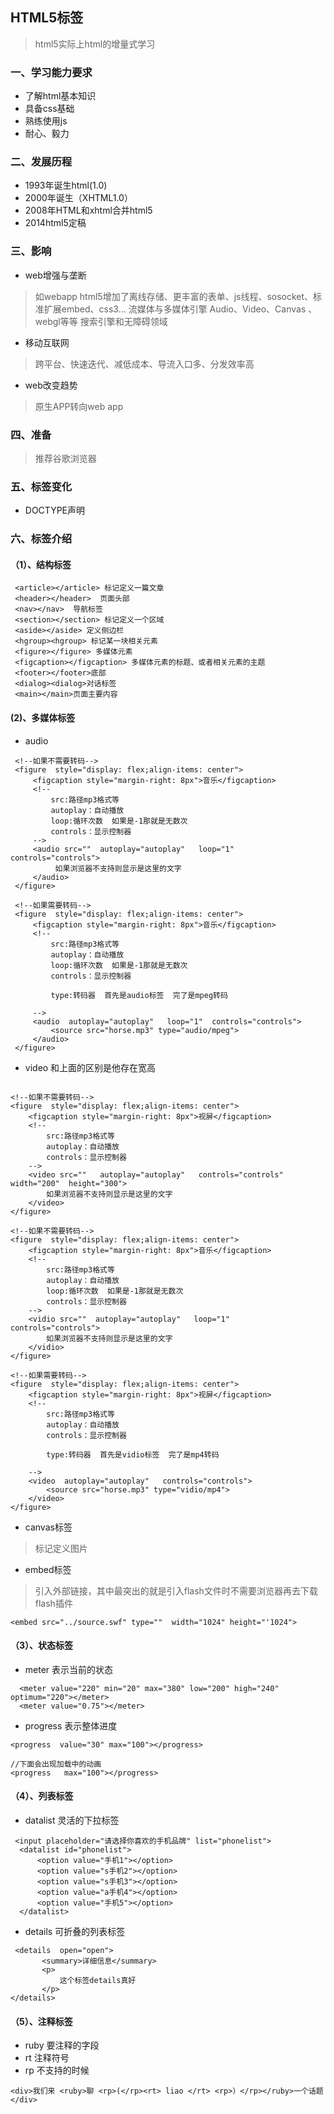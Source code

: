 ## HTML5标签
> html5实际上html的增量式学习

### 一、学习能力要求
* 了解html基本知识
* 具备css基础
* 熟练使用js
* 耐心、毅力

### 二、发展历程
* 1993年诞生html(1.0)
* 2000年诞生（XHTML1.0）
* 2008年HTML和xhtml合并html5
* 2014html5定稿

### 三、影响
* web增强与垄断
> 如webapp html5增加了离线存储、更丰富的表单、js线程、sosocket、标准扩展embed、css3...
> 流媒体与多媒体引擎 Audio、Video、Canvas 、webgl等等
> 搜索引擎和无障碍领域
 * 移动互联网
 > 跨平台、快速迭代、减低成本、导流入口多、分发效率高
* web改变趋势
> 原生APP转向web app

### 四、准备
> 推荐谷歌浏览器

### 五、标签变化
* DOCTYPE声明

### 六、标签介绍
#### （1）、结构标签
```
 <article></article> 标记定义一篇文章
 <header></header>  页面头部
 <nav></nav>  导航标签
 <section></section> 标记定义一个区域
 <aside></aside> 定义侧边栏
 <hgroup><hgroup> 标记某一块相关元素
 <figure></figure> 多媒体元素
 <figcaption></figcaption> 多媒体元素的标题、或者相关元素的主题
 <footer></footer>底部
 <dialog><dialog>对话标签
 <main></main>页面主要内容

 ```
 #### (2)、多媒体标签

* audio
 ```
  <!--如果不需要转码-->
  <figure  style="display: flex;align-items: center">
      <figcaption style="margin-right: 8px">音乐</figcaption>
      <!--
          src:路径mp3格式等
          autoplay：自动播放
          loop:循环次数  如果是-1那就是无数次
          controls：显示控制器
      -->
      <audio src=""  autoplay="autoplay"   loop="1"  controls="controls">
           如果浏览器不支持则显示是这里的文字
      </audio>
  </figure>

  <!--如果需要转码-->
  <figure  style="display: flex;align-items: center">
      <figcaption style="margin-right: 8px">音乐</figcaption>
      <!--
          src:路径mp3格式等
          autoplay：自动播放
          loop:循环次数  如果是-1那就是无数次
          controls：显示控制器

          type:转码器  首先是audio标签  完了是mpeg转码

      -->
      <audio  autoplay="autoplay"   loop="1"  controls="controls">
          <source src="horse.mp3" type="audio/mpeg">
      </audio>
  </figure>

 ```
 * video 和上面的区别是他存在宽高

```

<!--如果不需要转码-->
<figure  style="display: flex;align-items: center">
    <figcaption style="margin-right: 8px">视屏</figcaption>
    <!--
        src:路径mp3格式等
        autoplay：自动播放
        controls：显示控制器
    -->
    <video src=""   autoplay="autoplay"   controls="controls"  width="200"  height="300">
        如果浏览器不支持则显示是这里的文字
    </video>
</figure>

<!--如果不需要转码-->
<figure  style="display: flex;align-items: center">
    <figcaption style="margin-right: 8px">音乐</figcaption>
    <!--
        src:路径mp3格式等
        autoplay：自动播放
        loop:循环次数  如果是-1那就是无数次
        controls：显示控制器
    -->
    <vidio src=""  autoplay="autoplay"   loop="1"  controls="controls">
        如果浏览器不支持则显示是这里的文字
    </vidio>
</figure>

<!--如果需要转码-->
<figure  style="display: flex;align-items: center">
    <figcaption style="margin-right: 8px">视屏</figcaption>
    <!--
        src:路径mp3格式等
        autoplay：自动播放
        controls：显示控制器

        type:转码器  首先是vidio标签  完了是mp4转码

    -->
    <video  autoplay="autoplay"   controls="controls">
        <source src="horse.mp3" type="vidio/mp4">
    </video>
</figure>

```
* canvas标签
> 标记定义图片
* embed标签
> 引入外部链接，其中最突出的就是引入flash文件时不需要浏览器再去下载flash插件
```
<embed src="../source.swf" type=""  width="1024" height="'1024">

```
#### （3）、状态标签
* meter 表示当前的状态

```
  <meter value="220" min="20" max="380" low="200" high="240" optimum="220"></meter>
  <meter value="0.75"></meter>

 ```
* progress  表示整体进度

```
<progress  value="30" max="100"></progress>

//下面会出现加载中的动画
<progress   max="100"></progress>
```
#### （4）、列表标签
* datalist  灵活的下拉标签
```
 <input placeholder="请选择你喜欢的手机品牌" list="phonelist">
  <datalist id="phonelist">
      <option value="手机1"></option>
      <option value="s手机2"></option>
      <option value="s手机3"></option>
      <option value="a手机4"></option>
      <option value="手机5"></option>
  </datalist>
```
* details 可折叠的列表标签
```
 <details  open="open">
       <summary>详细信息</summary>
       <p>
           这个标签details真好
       </p>
</details>

```

#### （5）、注释标签
* ruby 要注释的字段
* rt 注释符号
* rp 不支持的时候
```
<div>我们来 <ruby>聊 <rp>(</rp><rt> liao </rt> <rp>）</rp></ruby>一个话题</div>
```